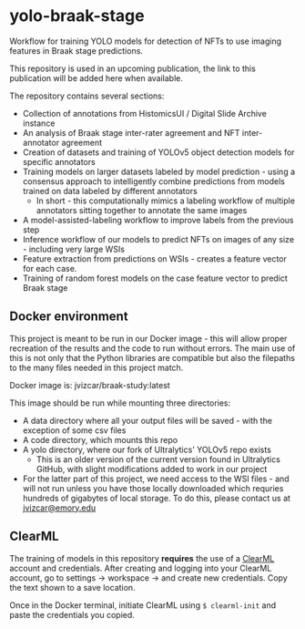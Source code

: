 # yolo-braak-stage
Workflow for training YOLO models for detection of NFTs to use imaging features in Braak stage predictions.

This repository is used in an upcoming publication, the link to this publication will be added here when available.

The repository contains several sections:
* Collection of annotations from HistomicsUI / Digital Slide Archive instance
* An analysis of Braak stage inter-rater agreement and NFT inter-annotator agreement
* Creation of datasets and training of YOLOv5 object detection models for specific annotators
* Training models on larger datasets labeled by model prediction - using a consensus approach to intelligently combine predictions from models trained on data labeled by different annotators
  * In short - this computationally mimics a labeling workflow of multiple annotators sitting together to annotate the same images
* A model-assisted-labeling workflow to improve labels from the previous step
* Inference workflow of our models to predict NFTs on images of any size - including very large WSIs
* Feature extraction from predictions on WSIs - creates a feature vector for each case.
* Training of random forest models on the case feature vector to predict Braak stage

## Docker environment
This project is meant to be run in our Docker image - this will allow proper recreation of the results and the code to run without errors. The main use of this is not only that the Python libraries are compatible but also the filepaths to the many files needed in this project match.

Docker image is: jvizcar/braak-study:latest

This image should be run while mounting three directories:
* A data directory where all your output files will be saved - with the exception of some csv files
* A code directory, which mounts this repo
* A yolo directory, where our fork of Ultralytics' YOLOv5 repo exists
  * This is an older version of the current version found in Ultralytics GitHub, with slight modifications added to work in our project
* For the latter part of this project, we need access to the WSI files - and will not run unless you have those locally downloaded which requries hundreds of gigabytes of local storage. To do this, please contact us at jvizcar@emory.edu

## ClearML
The training of models in this repository **requires** the use of a [ClearML](clear.ml) account and credentials. After creating and logging into your ClearML account, go to settings -> workspace -> and create new credentials. Copy the text shown to a save location.

Once in the Docker terminal, initiate ClearML using ```$ clearml-init``` and paste the credentials you copied.
